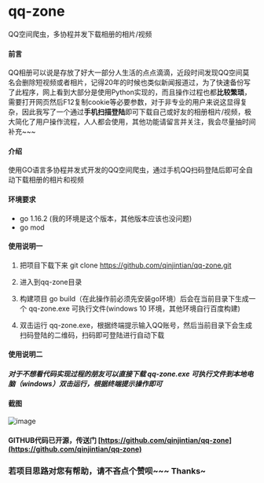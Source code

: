 # qq-zone
QQ空间爬虫，多协程并发下载相册的相片/视频

#### 前言
QQ相册可以说是存放了好大一部分人生活的点点滴滴，近段时间发现QQ空间莫名会删除短视频或者相片，记得20年的时候也类似新闻报道过，为了快速备份写了此程序，网上看到大部分是使用Python实现的，而且操作过程也都**比较繁琐**，需要打开网页然后F12复制cookie等必要参数，对于非专业的用户来说这显得复杂，因此我写了一个通过**手机扫描登陆**即可下载自己或好友的相册相片/视频，极大简化了用户操作流程，人人都会使用，其他功能请留言并关注，我会尽量抽时间补充~~~

#### 介绍
使用GO语言多协程并发式开发的QQ空间爬虫，通过手机QQ扫码登陆后即可全自动下载相册的相片和视频

#### 环境要求
- go 1.16.2 (我的环境是这个版本，其他版本应该也没问题)
- go mod

#### 使用说明一

1. 把项目下载下来 git clone https://github.com/qinjintian/qq-zone.git

1. 进入到qq-zone目录

1. 构建项目 go build（在此操作前必须先安装go环境）后会在当前目录下生成一个 qq-zone.exe 可执行文件(windows 10 环境，其他环境自行百度构建)

1. 双击运行 qq-zone.exe，根据终端提示输入QQ账号，然后当前目录下会生成扫码登陆的二维码，扫码即可登陆进行自动下载

#### 使用说明二
#### _**对于不想看代码实现过程的朋友可以直接下载 qq-zone.exe 可执行文件到本地电脑（windows）双击运行，根据终端提示操作即可**_

#### 截图

![image](https://github.com/qinjintian/qq-zone/blob/main/运行截图.png?raw=true)

#### GITHUB代码已开源，传送门 [https://github.com/qinjintian/qq-zone](https://github.com/qinjintian/qq-zone)

### 若项目思路对您有帮助，请不吝点个赞呗~~~ Thanks~